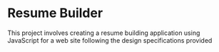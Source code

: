 # Resume Builder
This project involves creating a resume building application using JavaScript for a web site following the design specifications provided

